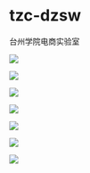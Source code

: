 # tzc-dzsw
台州学院电商实验室

![](http://thyrsi.com/t6/380/1538533468x1822611359.png)

![](http://thyrsi.com/t6/380/1538533489x1822611359.png)

![](http://thyrsi.com/t6/380/1538533504x1822611359.png)

![](http://thyrsi.com/t6/380/1538533516x1822611359.png)

![](http://thyrsi.com/t6/380/1538533526x1822611359.png)

![](http://thyrsi.com/t6/380/1538533536x1822611359.png)

![](http://thyrsi.com/t6/380/1538533547x1822611359.png)
